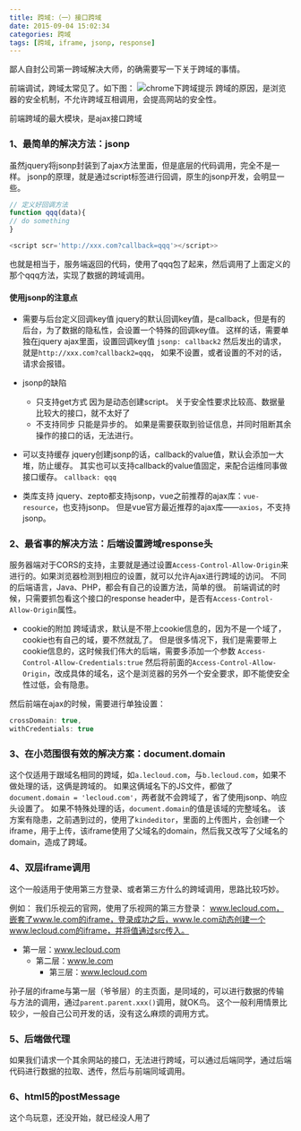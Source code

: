 ```yaml
---
title: 跨域:（一）接口跨域
date: 2015-09-04 15:02:34
categories: 跨域
tags: [跨域, iframe, jsonp, response]
---
```

鄙人自封公司第一跨域解决大师，的确需要写一下关于跨域的事情。

前端调试，跨域太常见了。如下图：
![chrome下跨域提示](https://loulanyijian.github.io/images/kuayu1.png)
跨域的原因，是浏览器的安全机制，不允许跨域互相调用，会提高网站的安全性。

前端跨域的最大模块，是ajax接口跨域

### 1、最简单的解决方法：jsonp
虽然jquery将jsonp封装到了ajax方法里面，但是底层的代码调用，完全不是一样。
jsonp的原理，就是通过script标签进行回调，原生的jsonp开发，会明显一些。
``` javascript
// 定义好回调方法
function qqq(data){
// do something
}

<script scr='http://xxx.com?callback=qqq'></script>>
```
也就是相当于，服务端返回的代码，使用了qqq包了起来，然后调用了上面定义的那个qqq方法，实现了数据的跨域调用。

#### 使用jsonp的注意点
* 需要与后台定义回调key值
	jquery的默认回调key值，是callback，但是有的后台，为了数据的隐私性，会设置一个特殊的回调key值。
	这样的话，需要单独在jquery ajax里面，设置回调key值
	`jsonp: callback2`
	然后发出的请求，就是`http://xxx.com?callback2=qqq`，
	如果不设置，或者设置的不对的话，请求会报错。

* jsonp的缺陷
	* 只支持get方式
		因为是动态创建script。
		关于安全性要求比较高、数据量比较大的接口，就不太好了
	* 不支持同步
		只能是异步的。
		如果是需要获取到验证信息，并同时阻断其余操作的接口的话，无法进行。

* 可以支持缓存
	jquery创建jsonp的话，callback的value值，默认会添加一大堆，防止缓存。
	其实也可以支持callback的value值固定，来配合运维同事做接口缓存。
	`callback: qqq`

* 类库支持
	jquery、zepto都支持jsonp，vue之前推荐的ajax库：`vue-resource`，也支持jsonp。
	但是vue官方最近推荐的ajax库——`axios`，不支持jsonp。

### 2、最省事的解决方法：后端设置跨域response头
服务器端对于CORS的支持，主要就是通过设置`Access-Control-Allow-Origin`来进行的。如果浏览器检测到相应的设置，就可以允许Ajax进行跨域的访问。
不同的后端语言，Java、PHP，都会有自己的设置方法，简单的很。
前端调试的时候，只需要抓包看这个接口的response header中，是否有`Access-Control-Allow-Origin`属性。

* cookie的附加
跨域请求，默认是不带上cookie信息的，因为不是一个域了，cookie也有自己的域，要不然就乱了。
但是很多情况下，我们是需要带上cookie信息的，这时候我们伟大的后端，需要多添加一个参数
`Access-Control-Allow-Credentials:true`
然后将前面的`Access-Control-Allow-Origin`，改成具体的域名，这个是浏览器的另外一个安全要求，即不能使安全性过低，会有隐患。

然后前端在ajax的时候，需要进行单独设置：
``` javascript
crossDomain: true,
withCredentials: true
```
### 3、在小范围很有效的解决方案：document.domain

这个仅适用于跟域名相同的跨域，如`a.lecloud.com`，与`b.lecloud.com`，如果不做处理的话，这俩是跨域的。
如果这俩域名下的JS文件，都做了`document.domain = 'lecloud.com'`，两者就不会跨域了，省了使用jsonp、响应头设置了。
如果不特殊处理的话，`document.domain`的值是该域的完整域名。
该方案有隐患，之前遇到过的，使用了`kindeditor`，里面的上传图片，会创建一个iframe，用于上传，该iframe使用了父域名的domain，然后我又改写了父域名的domain，造成了跨域。

### 4、双层iframe调用
这个一般适用于使用第三方登录、或者第三方什么的跨域调用，思路比较巧妙。

例如：
我们乐视云的官网，使用了乐视网的第三方登录：
www.lecloud.com，嵌套了www.le.com的iframe，登录成功之后，www.le.com动态创建一个www.lecloud.com的iframe，并将值通过src传入。
* 第一层：www.lecloud.com
	* 第二层：www.le.com
		* 第三层：www.lecloud.com

孙子层的iframe与第一层（爷爷层）的主页面，是同域的，可以进行数据的传输与方法的调用，通过`parent.parent.xxx()`调用，就OK鸟。
这个一般利用情景比较少，一般自己公司开发的话，没有这么麻烦的调用方式。

### 5、后端做代理
如果我们请求一个其余网站的接口，无法进行跨域，可以通过后端同学，通过后端代码进行数据的拉取、透传，然后与前端同域调用。

### 6、html5的postMessage
这个鸟玩意，还没开始，就已经没人用了



